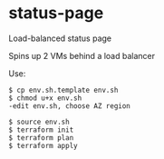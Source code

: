 # status-page
Load-balanced status page

Spins up 2 VMs behind a load balancer

Use:

```shell
$ cp env.sh.template env.sh
$ chmod u+x env.sh
-edit env.sh, choose AZ region

$ source env.sh
$ terraform init
$ terraform plan
$ terraform apply
```

